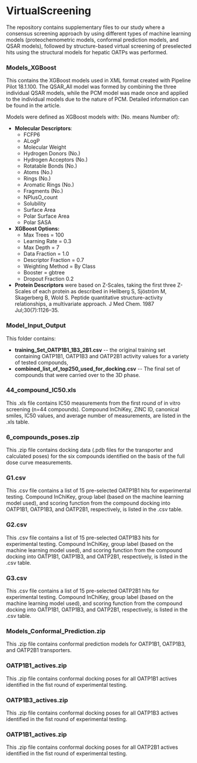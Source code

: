 # VirtualScreening
The repository contains supplementary files to our study where a consensus screening approach by using different types of machine learning models (proteochemometric models, conformal prediction models, and QSAR models), followed by structure-based virtual screening of preselected hits using the structural models for hepatic OATPs was performed.

### Models_XGBoost
This contains the XGBoost models used in XML format created with Pipeline Pilot 18.1.100.
The QSAR_All model was formed by combining the three individual QSAR models, while the PCM model was made once and applied to the individual models due to the nature of PCM. Detailed information can be found in the article.

Models were defined as XGBoost models with: (No. means Number of):
- **Molecular Descriptors**:
	- FCFP6
	- ALogP
	- Molecular Weight
	- Hydrogen Donors (No.)
	- Hydrogen Acceptors (No.)
	- Rotatable Bonds (No.)
	- Atoms (No.)
	- Rings (No.)
	- Aromatic Rings (No.)
	- Fragments (No.)
	- NPlusO_count
	- Solubility
	- Surface Area
	- Polar Surface Area
	- Polar SASA
- **XGBoost Options:**
	- Max Trees = 100
	- Learning Rate = 0.3
	- Max Depth = 7
	- Data Fraction = 1.0
	- Descriptor Fraction = 0.7
	- Weighting Method = By Class
	- Booster = gbtree
	- Dropout Fraction 0.2
- **Protein Descriptors** were based on Z-Scales, taking the first three Z-Scales of each protein as described in Hellberg S, Sjöström M, Skagerberg B, Wold S. Peptide quantitative structure-activity relationships, a multivariate approach. J Med Chem. 1987 Jul;30(7):1126–35.

### Model_Input_Output
This folder contains:
- **training_Set_OATP1B1_1B3_2B1.csv** -- the original training set containing OATP1B1, OATP1B3 and OATP2B1 activity values for a variety of tested compounds,
- **combined_list_of_top250_used_for_docking.csv** -- The final set of compounds that were carried over to the 3D phase.

### 44_compound_IC50.xls
This .xls file contains IC50 measurements from the first round of in vitro screening (n=44 compounds). Compound InChiKey, ZINC ID, canonical smiles, IC50 values, and average number of measurements, are listed in the .xls table.

### 6_compounds_poses.zip
This .zip file contains docking data (.pdb files for the transporter and calculated poses) for the six compounds identified on the basis of the full dose curve measurements. 

### G1.csv
This .csv file contains a list of 15 pre-selected OATP1B1 hits for experimental testing. Compound InChiKey, group label (based on the machine learning model used), and scoring function from the compound docking into OATP1B1, OATP1B3, and OATP2B1, respectively, is listed in the .csv table. 

### G2.csv
This .csv file contains a list of 15 pre-selected OATP1B3 hits for experimental testing. Compound InChiKey, group label (based on the machine learning model used), and scoring function from the compound docking into OATP1B1, OATP1B3, and OATP2B1, respectively, is listed in the .csv table. 

### G3.csv
This .csv file contains a list of 15 pre-selected OATP2B1 hits for experimental testing. Compound InChiKey, group label (based on the machine learning model used), and scoring function from the compound docking into OATP1B1, OATP1B3, and OATP2B1, respectively, is listed in the .csv table. 

### Models_Conformal_Prediction.zip
This .zip file contains conformal prediction models for OATP1B1, OATP1B3, and OATP2B1 transporters.

### OATP1B1_actives.zip
This .zip file contains conformal docking poses for all OATP1B1 actives identified in the fist round of experimental testing. 

### OATP1B3_actives.zip
This .zip file contains conformal docking poses for all OATP1B3 actives identified in the fist round of experimental testing. 

### OATP1B1_actives.zip
This .zip file contains conformal docking poses for all OATP2B1 actives identified in the fist round of experimental testing. 





